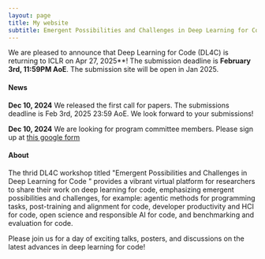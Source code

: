 ```yaml
---
layout: page
title: My website
subtitle: Emergent Possibilities and Challenges in Deep Learning for Code
---
```



We are pleased to announce that Deep Learning for Code (DL4C) is returning to ICLR on Apr 27, 2025**! The submission deadline is **February 3rd, 11:59PM AoE**. The submission site will be open in Jan 2025.


#### News

**Dec 10, 2024** We released the first call for papers. The submissions deadline is Feb 3rd, 2025 23:59 AoE. We look forward to your submissions!

**Dec 10, 2024** We are looking for program committee members. Please sign up at [this google form](https://docs.google.com/forms/d/e/1FAIpQLSc0jcjGpD31_AQ1ddFQ1YBQxqvjs7HBe-XL91N7Vu29GpPShg/viewform)



#### About

The thrid DL4C workshop titled "Emergent Possibilities and Challenges in Deep Learning for Code
" provides a vibrant virtual platform for researchers to share their work on deep learning for code, emphasizing emergent possibilities and challenges, for example: agentic methods for programming tasks, post-training and alignment for code, developer productivity and HCI for code, open science and responsible AI for code, and benchmarking and evaluation for code.

Please join us for a day of exciting talks, posters, and discussions on the latest advances in deep learning for code!
